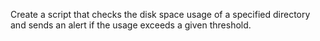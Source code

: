 Create a script that checks the disk space usage of a specified directory and sends an alert if the usage exceeds a given threshold.
